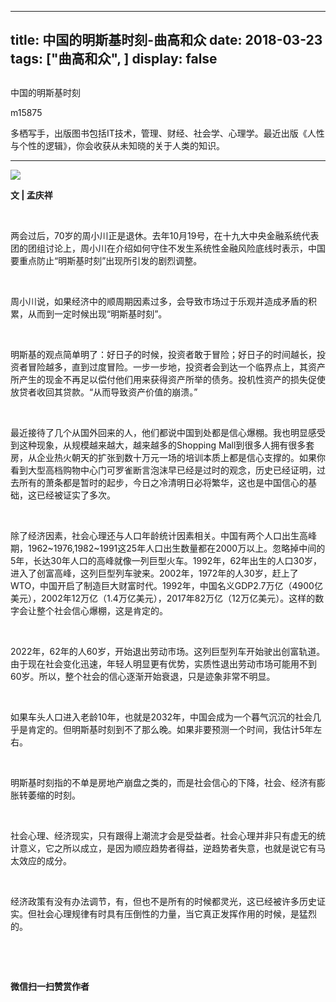 
---
title:   中国的明斯基时刻-曲高和众
date: 2018-03-23
tags: ["曲高和众", ]
display: false
---


## 



中国的明斯基时刻




m15875




多栖写手，出版图书包括IT技术，管理、财经、社会学、心理学。最近出版《人性与个性的逻辑》，你会收获从未知晓的关于人类的知识。


****

<img class="" data-ratio="0.644" data-s="300,640" src="https://mmbiz.qpic.cn/mmbiz_jpg/fxGMiaL5Zj1gcosvLDo90RdOekR44Vfiag1XPjUmgkmOBWCFapbWCZ0eneBTqEz9ibtZVhsTwIf5ajHZrqa9xnXYg/640?wx_fmt=jpeg" data-type="jpeg" data-w="500" style=""/>

**文 | 孟庆祥**

&nbsp;

两会过后，70岁的周小川正是退休。去年10月19号，在十九大中央金融系统代表团的团组讨论上，周小川在介绍如何守住不发生系统性金融风险底线时表示，中国要重点防止“明斯基时刻”出现所引发的剧烈调整。

&nbsp;

周小川说，如果经济中的顺周期因素过多，会导致市场过于乐观并造成矛盾的积累，从而到一定时候出现“明斯基时刻”。

&nbsp;

明斯基的观点简单明了：好日子的时候，投资者敢于冒险；好日子的时间越长，投资者冒险越多，直到过度冒险。一步一步地，投资者会到达一个临界点上，其资产所产生的现金不再足以偿付他们用来获得资产所举的债务。投机性资产的损失促使放贷者收回其贷款。“从而导致资产价值的崩溃。”

&nbsp;

最近接待了几个从国外回来的人，他们都说中国到处都是信心爆棚。我也明显感受到这种现象，从规模越来越大，越来越多的Shopping Mall到很多人拥有很多套房，从企业热火朝天的扩张到数十万元一场的培训本质上都是信心支撑的。如果你看到大型高档购物中心门可罗雀断言泡沫早已经是过时的观念，历史已经证明，过去所有的萧条都是暂时的起步，今日之冷清明日必将繁华，这也是中国信心的基础，这已经被证实了多次。

&nbsp;

除了经济因素，社会心理还与人口年龄统计因素相关。中国有两个人口出生高峰期，1962~1976,1982~1991这25年人口出生数量都在2000万以上。忽略掉中间的5年，长达30年人口的高峰就像一列巨型火车。1992年，62年出生的人口30岁，进入了创富高峰，这列巨型列车驶来。2002年，1972年的人30岁，赶上了WTO，中国开启了制造巨大财富时代。1992年，中国名义GDP2.7万亿（4900亿美元），2002年12万亿（1.4万亿美元），2017年82万亿（12万亿美元）。这样的数字会让整个社会信心爆棚，这是肯定的。

&nbsp;

2022年，62年的人60岁，开始退出劳动市场。这列巨型列车开始驶出创富轨道。由于现在社会变化迅速，年轻人明显更有优势，实质性退出劳动市场可能用不到60岁。所以，整个社会的信心逐渐开始衰退，只是迹象非常不明显。

&nbsp;

如果车头人口进入老龄10年，也就是2032年，中国会成为一个暮气沉沉的社会几乎是肯定的。但明斯基时刻到不了那么晚。如果非要预测一个时间，我估计5年左右。

&nbsp;

明斯基时刻指的不单是房地产崩盘之类的，而是社会信心的下降，社会、经济有膨胀转萎缩的时刻。

&nbsp;

社会心理、经济现实，只有跟得上潮流才会是受益者。社会心理并非只有虚无的统计意义，它之所以成立，是因为顺应趋势者得益，逆趋势者失意，也就是说它有马太效应的成分。

&nbsp;

经济政策有没有办法调节，有，但也不是所有的时候都灵光，这已经被许多历史证实。但社会心理规律有时具有压倒性的力量，当它真正发挥作用的时候，是猛烈的。

&nbsp;

&nbsp;




**微信扫一扫赞赏作者**















